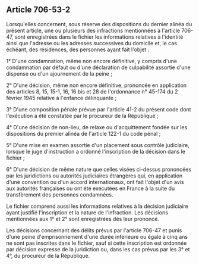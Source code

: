 Article 706-53-2
----
Lorsqu'elles concernent, sous réserve des dispositions du dernier alinéa du
présent article, une ou plusieurs des infractions mentionnées à l'article
706-47, sont enregistrées dans le fichier les informations relatives à
l'identité ainsi que l'adresse ou les adresses successives du domicile et, le
cas échéant, des résidences, des personnes ayant fait l'objet :

1° D'une condamnation, même non encore définitive, y compris d'une condamnation
par défaut ou d'une déclaration de culpabilité assortie d'une dispense ou d'un
ajournement de la peine ;

2° D'une décision, même non encore définitive, prononcée en application des
articles 8, 15, 15-1, 16, 16 bis et 28 de l'ordonnance n° 45-174 du 2 février
1945 relative à l'enfance délinquante ;

3° D'une composition pénale prévue par l'article 41-2 du présent code dont
l'exécution a été constatée par le procureur de la République ;

4° D'une décision de non-lieu, de relaxe ou d'acquittement fondée sur les
dispositions du premier alinéa de l'article 122-1 du code pénal ;

5° D'une mise en examen assortie d'un placement sous contrôle judiciaire,
lorsque le juge d'instruction a ordonné l'inscription de la décision dans le
fichier ;

6° D'une décision de même nature que celles visées ci-dessus prononcées par les
juridictions ou autorités judiciaires étrangères qui, en application d'une
convention ou d'un accord internationaux, ont fait l'objet d'un avis aux
autorités françaises ou ont été exécutées en France à la suite du transfèrement
des personnes condamnées.

Le fichier comprend aussi les informations relatives à la décision judiciaire
ayant justifié l'inscription et la nature de l'infraction. Les décisions
mentionnées aux 1° et 2° sont enregistrées dès leur prononcé.

Les décisions concernant des délits prévus par l'article 706-47 et punis d'une
peine d'emprisonnement d'une durée inférieure ou égale à cinq ans ne sont pas
inscrites dans le fichier, sauf si cette inscription est ordonnée par décision
expresse de la juridiction ou, dans les cas prévus par les 3° et 4°, du
procureur de la République.
